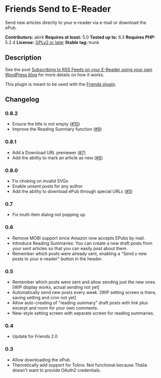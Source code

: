 # Friends Send to E-Reader

Send new articles directly to your e-reader via e-mail or download the ePub.

**Contributors:** akirk
**Requires at least:** 5.0
**Tested up to:** 6.3
**Requires PHP:** 5.2.4
**License:** [GPLv2 or later](http://www.gnu.org/licenses/gpl-2.0.html)
**Stable tag:** trunk

## Description

See the post [Subscribing to RSS Feeds on your E-Reader using your own WordPress blog](https://wpfriends.at/2021/09/20/subscribing-to-rss-feeds-on-your-e-reader/) for more details on how it works.

This plugin is meant to be used with the [Friends plugin](https://github.com/akirk/friends/).

## Changelog

### 0.8.2
- Ensure the title is not empty ([#10])
- Improve the Reading Summary function ([#9])

### 0.8.1
- Add a Download URL previewer ([#7])
- Add the ability to mark an article as new ([#6])

### 0.8.0
- Fix choking on invalid SVGs
- Enable unsent posts for any author
- Add the ability to download ePub through special URLs ([#5])

### 0.7
- Fix multi-item dialog not popping up.

### 0.6
- Remove MOBI support since Amazon now accepts EPubs by mail.
- Introduce Reading Summaries: You can create a new draft posts from your sent articles so that you can easily post about them.
- Remember which posts were already sent, enabling a "Send x new posts to your e-reader" button in the header.

### 0.5
- Remember which posts were sent and allow sending just the new ones. [WIP display works, actual sending not yet]
- Automatically send new posts every week. [WIP setting screen is there, saving setting and cron not yet]
- Allow auto-creating of "reading summary" draft posts with link plus excerpt and room for your own comments.
- New-style setting screen with separate screen for reading summaries.

### 0.4
- Update for Friends 2.0

### 0.3
- Allow downloading the ePub.
- Theoretically add support for Tolino. Not functional because Thalia doesn't want to provide OAuth2 credentials.

[#10]: https://github.com/akirk/friends-send-to-e-reader/pull/10
[#9]: https://github.com/akirk/friends-send-to-e-reader/pull/9
[#7]: https://github.com/akirk/friends-send-to-e-reader/pull/7
[#6]: https://github.com/akirk/friends-send-to-e-reader/pull/6
[#5]: https://github.com/akirk/friends-send-to-e-reader/pull/5
